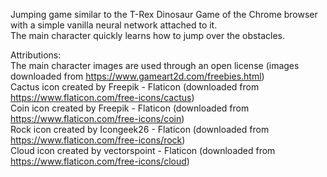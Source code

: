 Jumping game similar to the T-Rex Dinosaur Game of the Chrome browser with a simple vanilla neural network attached to it.<br />
The main character quickly learns how to jump over the obstacles.<br />

Attributions:<br />
The main character images are used through an open license (images downloaded from https://www.gameart2d.com/freebies.html)<br />
Cactus icon created by Freepik - Flaticon (downloaded from https://www.flaticon.com/free-icons/cactus)<br />
Coin icon created by Freepik - Flaticon (downloaded from https://www.flaticon.com/free-icons/coin)<br />
Rock icon created by Icongeek26 - Flaticon (downloaded from https://www.flaticon.com/free-icons/rock)<br />
Cloud icon created by vectorspoint - Flaticon (downloaded from https://www.flaticon.com/free-icons/cloud)<br />

